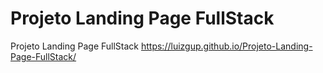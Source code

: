 # Projeto Landing Page FullStack
 Projeto Landing Page FullStack  https://luizgup.github.io/Projeto-Landing-Page-FullStack/
